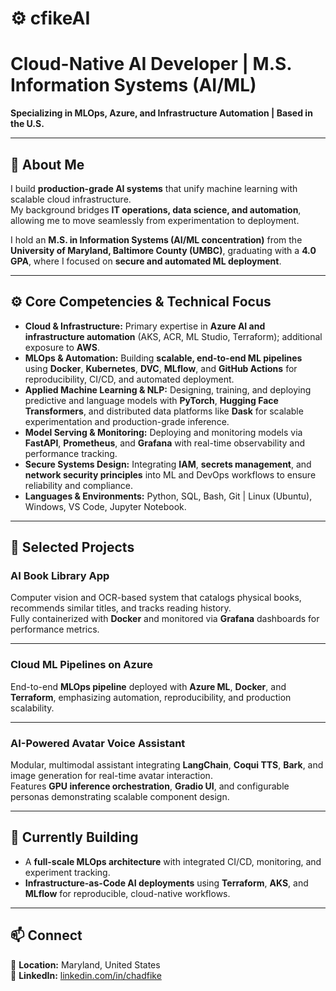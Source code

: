 # ⚙️ cfikeAI

# Cloud-Native AI Developer | M.S. Information Systems (AI/ML)
**Specializing in MLOps, Azure, and Infrastructure Automation | Based in the U.S.**

---

## 🧠 About Me
I build **production-grade AI systems** that unify machine learning with scalable cloud infrastructure.  
My background bridges **IT operations, data science, and automation**, allowing me to move seamlessly from experimentation to deployment.  

I hold an **M.S. in Information Systems (AI/ML concentration)** from the **University of Maryland, Baltimore County (UMBC)**, graduating with a **4.0 GPA**, where I focused on **secure and automated ML deployment**.

---

## ⚙️ Core Competencies & Technical Focus

- **Cloud & Infrastructure:** Primary expertise in **Azure AI and infrastructure automation** (AKS, ACR, ML Studio, Terraform); additional exposure to **AWS**.  
- **MLOps & Automation:** Building **scalable, end-to-end ML pipelines** using **Docker**, **Kubernetes**, **DVC**, **MLflow**, and **GitHub Actions** for reproducibility, CI/CD, and automated deployment.  
- **Applied Machine Learning & NLP:** Designing, training, and deploying predictive and language models with **PyTorch**, **Hugging Face Transformers**, and distributed data platforms like **Dask** for scalable experimentation and production-grade inference.  
- **Model Serving & Monitoring:** Deploying and monitoring models via **FastAPI**, **Prometheus**, and **Grafana** with real-time observability and performance tracking.  
- **Secure Systems Design:** Integrating **IAM**, **secrets management**, and **network security principles** into ML and DevOps workflows to ensure reliability and compliance.  
- **Languages & Environments:** Python, SQL, Bash, Git | Linux (Ubuntu), Windows, VS Code, Jupyter Notebook.

---

## 🚀 Selected Projects

### **AI Book Library App**
Computer vision and OCR-based system that catalogs physical books, recommends similar titles, and tracks reading history.  
Fully containerized with **Docker** and monitored via **Grafana** dashboards for performance metrics.

---

### **Cloud ML Pipelines on Azure**
End-to-end **MLOps pipeline** deployed with **Azure ML**, **Docker**, and **Terraform**, emphasizing automation, reproducibility, and production scalability.

---

### **AI-Powered Avatar Voice Assistant**
Modular, multimodal assistant integrating **LangChain**, **Coqui TTS**, **Bark**, and image generation for real-time avatar interaction.  
Features **GPU inference orchestration**, **Gradio UI**, and configurable personas demonstrating scalable component design.

---

## 🔭 Currently Building
- A **full-scale MLOps architecture** with integrated CI/CD, monitoring, and experiment tracking.  
- **Infrastructure-as-Code AI deployments** using **Terraform**, **AKS**, and **MLflow** for reproducible, cloud-native workflows.

---

## 📫 Connect
📍 **Location:** Maryland, United States  
💼 **LinkedIn:** [linkedin.com/in/chadfike](https://www.linkedin.com/in/chadfike)  
